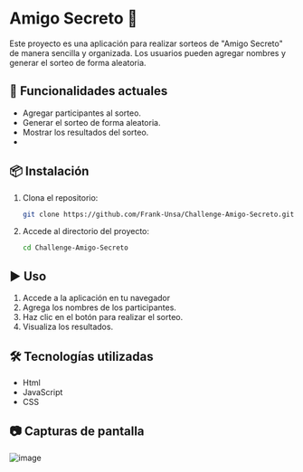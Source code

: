 # Amigo Secreto 🎁

Este proyecto es una aplicación para realizar sorteos de "Amigo Secreto" de manera sencilla y organizada. Los usuarios pueden agregar nombres y generar el sorteo de forma aleatoria.

## 🚀 Funcionalidades actuales

- Agregar participantes al sorteo.
- Generar el sorteo de forma aleatoria.
- Mostrar los resultados del sorteo.
- 
## 📦 Instalación

1. Clona el repositorio:
   ```bash
   git clone https://github.com/Frank-Unsa/Challenge-Amigo-Secreto.git
   ```
2. Accede al directorio del proyecto:
   ```bash
   cd Challenge-Amigo-Secreto
   ```
## ▶️ Uso

1. Accede a la aplicación en tu navegador
2. Agrega los nombres de los participantes.
3. Haz clic en el botón para realizar el sorteo.
4. Visualiza los resultados.

## 🛠 Tecnologías utilizadas

- Html
- JavaScript
- CSS

## 📷 Capturas de pantalla
![image](https://github.com/user-attachments/assets/274df179-7014-45a0-87c1-d2f31e5ee84a)


